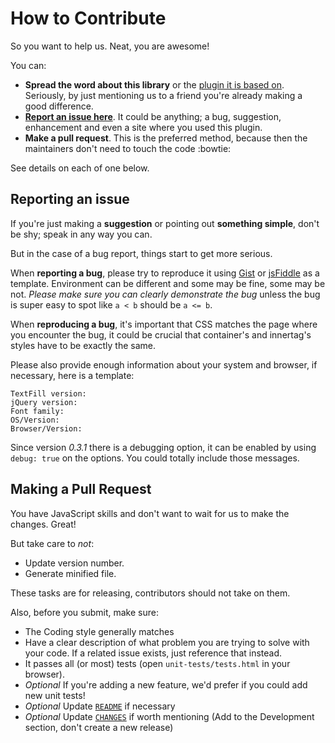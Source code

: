 # How to Contribute

So you want to help us. Neat, you are awesome!

You can:

- **Spread the word about this library** or the [plugin it is based on](https://github.com/jquery-textfill/jquery-textfill).
Seriously, by just mentioning us to a friend you're already making a good difference.
- [**Report an issue here**][issue]. It could be anything; a bug, suggestion,
  enhancement and even a site where you used this plugin.
- **Make a pull request**. This is the preferred method, because then the maintainers don't need
  to touch the code :bowtie:

See details on each of one below.

[issue]: https://github.com/Jetroid/textfill.js/issues

## Reporting an issue

If you're just making a **suggestion** or pointing out **something simple**, don't be
shy; speak in any way you can.

But in the case of a bug report, things start to get more serious.

When **reporting a bug**, please try to reproduce it using [Gist][] or
[jsFiddle][] as a template. Environment can be different and some may be fine,
some may be not. *Please make sure you can clearly demonstrate the bug* unless
the bug is super easy to spot like `a < b` should be `a <= b`.

When **reproducing a bug**, it's important that CSS matches the page where you
encounter the bug, it could be crucial that container's and innertag's styles
have to be exactly the same.

Please also provide enough information about your system and browser, if
necessary, here is a template:

    TextFill version:
    jQuery version:
    Font family:
    OS/Version:
    Browser/Version:

Since version _0.3.1_ there is a debugging option, it can be enabled by using
`debug: true` on the options. You could totally include those messages.

[Gist]: https://gist.github.com/4650697
[jsFiddle]: http://jsfiddle.net/livibetter/3gMFG/


## Making a Pull Request

You have JavaScript skills and don't want to wait for us to make the changes. Great!

But take care to _not_:

* Update version number.
* Generate minified file.

These tasks are for releasing, contributors should not take on them.

Also, before you submit, make sure:

* The Coding style generally matches
* Have a clear description of what problem you are trying to solve with your code. If a related issue exists, just reference that instead.
* It passes all (or most) tests (open `unit-tests/tests.html` in your browser). 
* *Optional* If you're adding a new feature, we'd prefer if you could add new unit tests! 
* *Optional* Update [`README`](README.md) if necessary
* *Optional* Update [`CHANGES`](CHANGES.md) if worth mentioning (Add to the Development section, don't create a new release)


